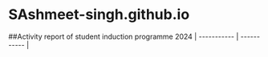 # SAshmeet-singh.github.io
##Activity report of student induction programme 2024
| ----------- | ----------- |
